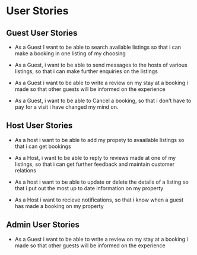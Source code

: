 # User Stories
## Guest User Stories
- As a Guest I want to be able to search available listings so that i can make a booking in one listing of my choosing

- As a Guest, i want to be able to send messages to the hosts of various listings, so that i can make further enquiries on the listings

- As a Guest i want to be able to write a review on my stay at a booking i made so that other guests will be informed on the experience

- As a Guest, i want to be able to Cancel a booking, so that i don't have to pay for a visit i have changed my mind on.

## Host User Stories

- As a host i want to be able to add my propety to avaailable listings so that i can get bookings

- As a Host, i want to be able to reply to reviews made at one of my listings, so that i can get further feedback and maintain customer relations

- As a host i want to be able to update or delete the details of a listing so that i put out the most up to date information on my property

- As a Host i want to recieve notifications, so that i know when a guest has made a booking on my property

## Admin User Stories
- As a Guest i want to be able to write a review on my stay at a booking i made so that other guests will be informed on the experience

